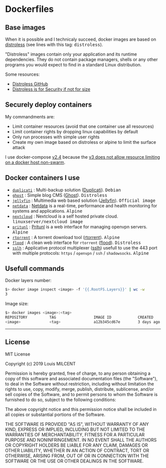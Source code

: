# Dockerfiles

## Base images

When it is possible and I technicaly succeed, docker images are based on [distroless](https://github.com/GoogleContainerTools/distroless) (see lines with this tag: <kbd>distroless</kbd>).

"Distroless" images contain only your application and its runtime dependencies. They do not contain package managers, shells or any other programs you would expect to find in a standard Linux distribution.

Some resources:
* [Distroless GitHub](https://github.com/GoogleContainerTools/distroless)
* [Distroless is for Security if not for size](https://medium.com/@dwdraju/distroless-is-for-security-if-not-for-size-6eac789f695f)


## Securely deploy containers

My commandments are:
* Limit container resources (avoid that one container use all resources)
* Limit container rights by dropping linux capabilities by default
* Only run processes with simple user rights
* Create my own image based on distroless or alpine to limit the surface attack

I use docker-compose [v2.4](https://docs.docker.com/compose/compose-file/compose-file-v2/) because the [v3 does not allow resource limiting on a docker host non-swarm](https://github.com/docker/compose/issues/4513).


## Docker containers I use

* [`duplicati`](https://github.com/LM1LC3N7/Dockerfiles/tree/master/duplicati) : Multi-backup solution ([Duplicati](https://github.com/duplicati/duplicati)). <kbd>Debian</kbd>
* [`ghost`](https://github.com/LM1LC3N7/Dockerfiles/tree/master/ghost) : Simple blog CMS ([Ghost](https://ghost.org/fr/)). <kbd>Distroless</kbd>
* [`jellyfin`](https://github.com/LM1LC3N7/Dockerfiles/tree/master/jellyfin) : Multimedia web based solution ([Jellyfin](https://github.com/jellyfin/jellyfin)). <kbd>Official image</kbd>
* [`netdata`](https://github.com/LM1LC3N7/Dockerfiles/tree/master/netdata) : [Netdata](https://github.com/firehol/netdata) is a real-time, performance and health monitoring for systems and applications. <kbd>Alpine</kbd>
* [`nextcloud`](https://github.com/LM1LC3N7/Dockerfiles/tree/master/nextcloud) : Nextcloud is a self hosted private cloud. <kbd>linuxserver/nextcloud image</kbd>
* [`pritunl`](https://github.com/LM1LC3N7/Dockerfiles/tree/master/pritunl) : [Pritunl](https://github.com/pritunl/pritunl) is a web interface for managing openvpn servers. <kbd>Alpine</kbd>
* [`rtorrent`](https://github.com/LM1LC3N7/Dockerfiles/tree/master/seedbox/rtorrent) : A torrent download tool ([rtorrent](https://github.com/rakshasa/rtorrent)). <kbd>Alpine</kbd>
* [`flood`](https://github.com/LM1LC3N7/Dockerfiles/tree/master/seedbox/flood) : A clean web interface for `rtorrent` ([flood](https://github.com/jfurrow/flood)). <kbd>Distroless</kbd>
* [`sslh`](https://github.com/LM1LC3N7/Dockerfiles/tree/master/sslh) : Applicative protocol multiplexer ([sslh](https://github.com/yrutschle/sslh)) usefull to use the 443 port with multiple protocols: `https` / `openvpn` / `ssh` / `shadowsocks`. <kbd>Alpine</kbd>


## Usefull commands

Docker layers number:

```bash
$> docker image inspect <image> -f '{{.RootFS.Layers}}' | wc -w
3
```

Image size:

```bash
$> docker images <image>:<tag>
REPOSITORY          TAG                 IMAGE ID            CREATED             SIZE
<image>             <tag>               a12b345cd67e        3 days ago          16.2MB
```

-----

## License
MIT License

Copyright (c) 2019 Louis MILCENT

Permission is hereby granted, free of charge, to any person obtaining a copy
of this software and associated documentation files (the "Software"), to deal
in the Software without restriction, including without limitation the rights
to use, copy, modify, merge, publish, distribute, sublicense, and/or sell
copies of the Software, and to permit persons to whom the Software is
furnished to do so, subject to the following conditions:

The above copyright notice and this permission notice shall be included in all
copies or substantial portions of the Software.

THE SOFTWARE IS PROVIDED "AS IS", WITHOUT WARRANTY OF ANY KIND, EXPRESS OR
IMPLIED, INCLUDING BUT NOT LIMITED TO THE WARRANTIES OF MERCHANTABILITY,
FITNESS FOR A PARTICULAR PURPOSE AND NONINFRINGEMENT. IN NO EVENT SHALL THE
AUTHORS OR COPYRIGHT HOLDERS BE LIABLE FOR ANY CLAIM, DAMAGES OR OTHER
LIABILITY, WHETHER IN AN ACTION OF CONTRACT, TORT OR OTHERWISE, ARISING FROM,
OUT OF OR IN CONNECTION WITH THE SOFTWARE OR THE USE OR OTHER DEALINGS IN THE
SOFTWARE.

